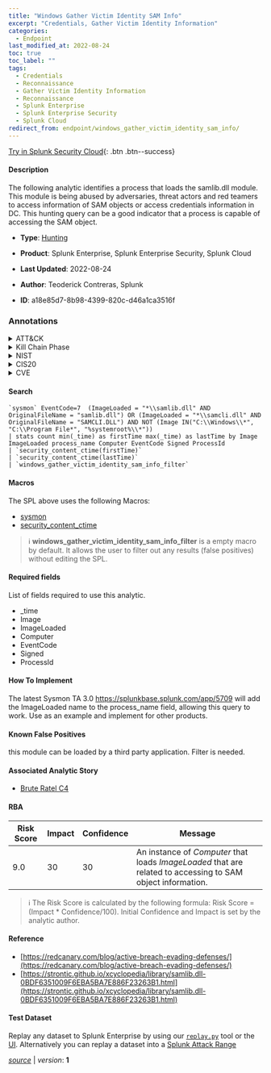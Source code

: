 ```yaml
---
title: "Windows Gather Victim Identity SAM Info"
excerpt: "Credentials, Gather Victim Identity Information"
categories:
  - Endpoint
last_modified_at: 2022-08-24
toc: true
toc_label: ""
tags:
  - Credentials
  - Reconnaissance
  - Gather Victim Identity Information
  - Reconnaissance
  - Splunk Enterprise
  - Splunk Enterprise Security
  - Splunk Cloud
redirect_from: endpoint/windows_gather_victim_identity_sam_info/
---
```




[Try in Splunk Security Cloud](https://www.splunk.com/en_us/cyber-security.html){: .btn .btn--success}

#### Description

The following analytic identifies a process that loads the samlib.dll module. This module is being abused by adversaries, threat actors and red teamers to access information of SAM objects or access credentials information in DC. This hunting query can be a good indicator that a process is capable of accessing the SAM object.

- **Type**: [Hunting](https://github.com/splunk/security_content/wiki/Detection-Analytic-Types)
- **Product**: Splunk Enterprise, Splunk Enterprise Security, Splunk Cloud

- **Last Updated**: 2022-08-24
- **Author**: Teoderick Contreras, Splunk
- **ID**: a18e85d7-8b98-4399-820c-d46a1ca3516f

### Annotations
<details>
  <summary>ATT&CK</summary>

<div markdown="1">

#### [ATT&CK](https://attack.mitre.org/)

| ID          | Technique   | Tactic         |
| ----------- | ----------- |--------------- |
| [T1589.001](https://attack.mitre.org/techniques/T1589/001/) | Credentials | Reconnaissance |

| [T1589](https://attack.mitre.org/techniques/T1589/) | Gather Victim Identity Information | Reconnaissance |

</div>
</details>


<details>
  <summary>Kill Chain Phase</summary>

<div markdown="1">

* Reconnaissance


</div>
</details>


<details>
  <summary>NIST</summary>

<div markdown="1">

* DE.AE



</div>
</details>

<details>
  <summary>CIS20</summary>

<div markdown="1">

* CIS 10



</div>
</details>

<details>
  <summary>CVE</summary>

<div markdown="1">


</div>
</details>


#### Search

```
`sysmon` EventCode=7  (ImageLoaded = "*\\samlib.dll" AND OriginalFileName = "samlib.dll") OR (ImageLoaded = "*\\samcli.dll" AND OriginalFileName = "SAMCLI.DLL") AND NOT (Image IN("C:\\Windows\\*", "C:\\Program File*", "%systemroot%\\*")) 
| stats count min(_time) as firstTime max(_time) as lastTime by Image ImageLoaded process_name Computer EventCode Signed ProcessId 
| `security_content_ctime(firstTime)` 
| `security_content_ctime(lastTime)` 
| `windows_gather_victim_identity_sam_info_filter`
```

#### Macros
The SPL above uses the following Macros:
* [sysmon](https://github.com/splunk/security_content/blob/develop/macros/sysmon.yml)
* [security_content_ctime](https://github.com/splunk/security_content/blob/develop/macros/security_content_ctime.yml)

> :information_source:
> **windows_gather_victim_identity_sam_info_filter** is a empty macro by default. It allows the user to filter out any results (false positives) without editing the SPL.



#### Required fields
List of fields required to use this analytic.
* _time
* Image
* ImageLoaded
* Computer
* EventCode
* Signed
* ProcessId



#### How To Implement
The latest Sysmon TA 3.0 https://splunkbase.splunk.com/app/5709 will add the ImageLoaded name to the process_name field, allowing this query to work. Use as an example and implement for other products.
#### Known False Positives
this module can be loaded by a third party application. Filter is needed.

#### Associated Analytic Story
* [Brute Ratel C4](/stories/brute_ratel_c4)




#### RBA

| Risk Score  | Impact      | Confidence   | Message      |
| ----------- | ----------- |--------------|--------------|
| 9.0 | 30 | 30 | An instance of $Computer$ that loads $ImageLoaded$ that are related to accessing to SAM object information. |


> :information_source:
> The Risk Score is calculated by the following formula: Risk Score = (Impact * Confidence/100). Initial Confidence and Impact is set by the analytic author.


#### Reference

* [https://redcanary.com/blog/active-breach-evading-defenses/](https://redcanary.com/blog/active-breach-evading-defenses/)
* [https://strontic.github.io/xcyclopedia/library/samlib.dll-0BDF6351009F6EBA5BA7E886F23263B1.html](https://strontic.github.io/xcyclopedia/library/samlib.dll-0BDF6351009F6EBA5BA7E886F23263B1.html)



#### Test Dataset
Replay any dataset to Splunk Enterprise by using our [`replay.py`](https://github.com/splunk/attack_data#using-replaypy) tool or the [UI](https://github.com/splunk/attack_data#using-ui).
Alternatively you can replay a dataset into a [Splunk Attack Range](https://github.com/splunk/attack_range#replay-dumps-into-attack-range-splunk-server)




[*source*](https://github.com/splunk/security_content/tree/develop/detections/endpoint/windows_gather_victim_identity_sam_info.yml) \| *version*: **1**